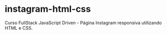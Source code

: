 # instagram-html-css
Curso FullStack JavaScript Driven - Página Instagram responsiva utilizando HTML e CSS.
